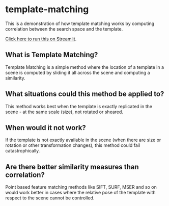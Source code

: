 # template-matching

This is a demonstration of how template matching works by computing correlation between the search space and the template. 

[Click here to run this on Streamlit](https://tinyurl.com/template-matching-demo).

## What is Template Matching?

Template Matching is a simple method where the location of a template in a scene is computed by sliding it all across the scene and computing a similarity.

## What situations could this method be applied to?

This method works best when the template is exactly replicated in the scene - at the same scale (size), not rotated or sheared. 

## When would it not work?

If the template is not exactly available in the scene (when there are size or rotation or other transformation changes), this method could fail catastrophically. 

## Are there better similarity measures than correlation?

Point based feature matching methods like SIFT, SURF, MSER and so on would work better in cases where the relative pose of the template with respect to the scene cannot be controlled. 